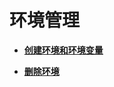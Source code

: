 # 环境管理<a name="apig-zh-ug-180307036"></a>

-   **[创建环境和环境变量](创建环境和环境变量.md)**  

-   **[删除环境](删除环境.md)**  


